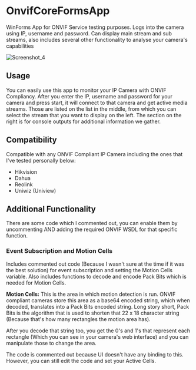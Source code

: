 # OnvifCoreFormsApp
WinForms App for ONVIF Service testing purposes. Logs into the camera using IP, username and password. Can display main stream and sub streams, also includes several other functionality to analyse your camera's capabilities

![Screenshot_4](https://github.com/ozdoganoguzhan/ONVIF-WinForms/assets/30651481/70659fe8-6f85-421d-872e-3594dab2d099)

## Usage
You can easily use this app to monitor your IP Camera with ONVIF Compliancy. After you enter the IP, username and password for your camera and press start, it will connect to that camera and get active media streams. Those are listed on the list in the middle, from which you can select the stream that you want to display on the left. The section on the right is for console outputs for additional information we gather.

## Compatibility
Compatible with any ONVIF Compliant IP Camera including the ones that I've tested personally below:
* Hikvision
* Dahua
* Reolink
* Uniwiz (Uniview)

## Additional Functionality
There are some code which I commented out, you can enable them by uncommenting AND adding the required ONVIF WSDL for that specific function.

### Event Subscription and Motion Cells
Includes commented out code (Because I wasn't sure at the time if it was the best solution) for event subscription and setting the Motion Cells variable. Also includes functions to decode and encode Pack Bits which is needed for Motion Cells.

**Motion Cells:** This is the area in which motion detection is run. ONVIF compliant cameras store this area as a base64 encoded string, which when decoded, translates into a Pack Bits encoded string. Long story short, Pack Bits is the algorithm that is used to shorten that 22 x 18 character string (Because that's how many rectangles the motion area has).    

After you decode that string too, you get the 0's and 1's that represent each rectangle (Which you can see in your camera's web interface) and you can manipulate those to change the area. 

The code is commented out because UI doesn't have any binding to this. However, you can still edit the code and set your Active Cells.

